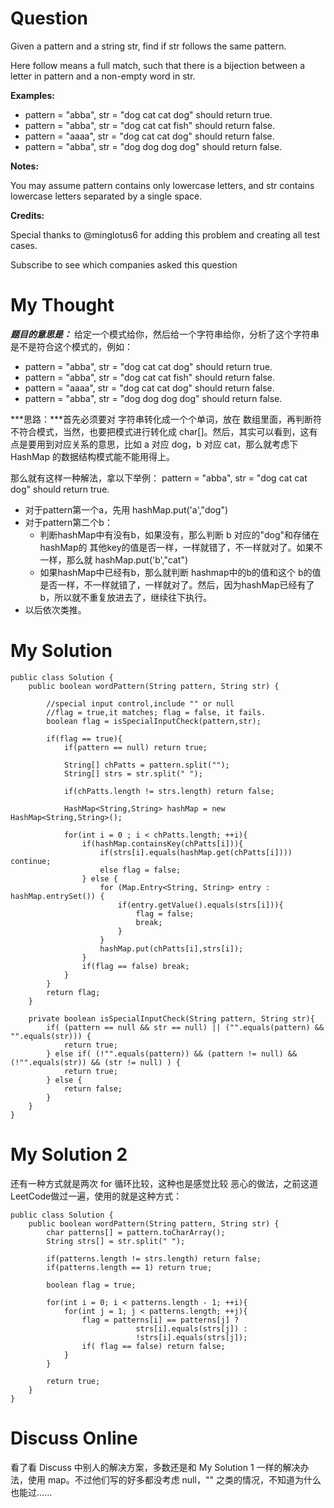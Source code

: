 # Question

Given a pattern and a string str, find if str follows the same pattern.

Here follow means a full match, such that there is a bijection between a letter in pattern and a non-empty word in str.

**Examples:**

- pattern = "abba", str = "dog cat cat dog" should return true.
- pattern = "abba", str = "dog cat cat fish" should return false.
- pattern = "aaaa", str = "dog cat cat dog" should return false.
- pattern = "abba", str = "dog dog dog dog" should return false.

**Notes:**

You may assume pattern contains only lowercase letters, and str contains lowercase letters separated by a single space.

**Credits:**

Special thanks to @minglotus6 for adding this problem and creating all test cases.

Subscribe to see which companies asked this question

# My Thought

***题目的意思是：*** 给定一个模式给你，然后给一个字符串给你，分析了这个字符串是不是符合这个模式的，例如：

- pattern = "abba", str = "dog cat cat dog" should return true.
- pattern = "abba", str = "dog cat cat fish" should return false.
- pattern = "aaaa", str = "dog cat cat dog" should return false.
- pattern = "abba", str = "dog dog dog dog" should return false.

***思路：***首先必须要对 字符串转化成一个个单词，放在 数组里面，再判断符不符合模式，当然，也要把模式进行转化成 char[]。然后，其实可以看到，这有点是要用到对应关系的意思，比如 a 对应 dog，b 对应 cat，那么就考虑下 HashMap 的数据结构模式能不能用得上。

那么就有这样一种解法，拿以下举例：
pattern = "abba", str = "dog cat cat dog" should return true.

- 对于pattern第一个a，先用 hashMap.put('a',"dog")
- 对于pattern第二个b：
  - 判断hashMap中有没有b，如果没有，那么判断 b 对应的"dog"和存储在hashMap的 其他key的值是否一样，一样就错了，不一样就对了。如果不一样，那么就 hashMap.put('b',"cat")
  -  如果hashMap中已经有b，那么就判断 hashmap中的b的值和这个 b的值是否一样，不一样就错了，一样就对了。然后，因为hashMap已经有了b，所以就不重复放进去了，继续往下执行。
- 以后依次类推。


# My Solution
```
public class Solution {
    public boolean wordPattern(String pattern, String str) {
        
        //special input control,include "" or null
        //flag = true,it matches; flag = false, it fails.
        boolean flag = isSpecialInputCheck(pattern,str);
        
        if(flag == true){
            if(pattern == null) return true;
            
            String[] chPatts = pattern.split("");
            String[] strs = str.split(" ");
            
            if(chPatts.length != strs.length) return false;
            
            HashMap<String,String> hashMap = new HashMap<String,String>();
            
            for(int i = 0 ; i < chPatts.length; ++i){
                if(hashMap.containsKey(chPatts[i])){
                    if(strs[i].equals(hashMap.get(chPatts[i]))) continue;
                    else flag = false;
                } else {
                    for (Map.Entry<String, String> entry : hashMap.entrySet()) {    
                        if(entry.getValue().equals(strs[i])){
                            flag = false;
                            break;
                        }
                    }  
                    hashMap.put(chPatts[i],strs[i]);
                }
                if(flag == false) break; 
            } 
        }
        return flag;
    }
    
    private boolean isSpecialInputCheck(String pattern, String str){
        if( (pattern == null && str == null) || ("".equals(pattern) && "".equals(str))) {
            return true;
        } else if( (!"".equals(pattern)) && (pattern != null) && (!"".equals(str)) && (str != null) ) {
            return true;
        } else {
            return false;
        }
    }
}
```

# My Solution 2
还有一种方式就是两次 for 循环比较，这种也是感觉比较 恶心的做法，之前这道LeetCode做过一遍，使用的就是这种方式：

```
public class Solution {
    public boolean wordPattern(String pattern, String str) {
        char patterns[] = pattern.toCharArray();
        String strs[] = str.split(" ");
        
        if(patterns.length != strs.length) return false;
        if(patterns.length == 1) return true;
        
        boolean flag = true;
        
        for(int i = 0; i < patterns.length - 1; ++i){
            for(int j = 1; j < patterns.length; ++j){
                flag = patterns[i] == patterns[j] ?
                            strs[i].equals(strs[j]) :
                            !strs[i].equals(strs[j]);
                if( flag == false) return false;
            }
        }
        
        return true;
    }
}
```


# Discuss Online
看了看 Discuss 中别人的解决方案，多数还是和 My Solution 1 一样的解决办法，使用 map。不过他们写的好多都没考虑 null，"" 之类的情况，不知道为什么也能过......





